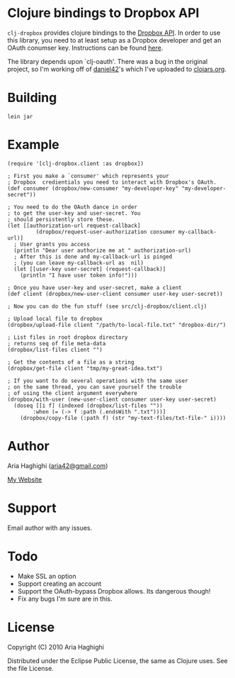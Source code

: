 # Clojure bindings to Dropbox API #

`clj-dropbox`  provides clojure bindings to the [Dropbox API](http://developer.dropbox.com).
In order to use this library, you need to at least setup as a Dropbox developer and 
get an OAuth conumser key. Instructions can be found [here](https://www.dropbox.com/developers/quickstart). 

The library depends upon `clj-oauth'. There was a bug in the original project, so I'm working
off of [daniel42](http://github.com/daniel42)'s which I've uploaded to [clojars.org](http://clojars.org). 


# Building #

`lein jar`

# Example #

    (require '[clj-dropbox.client :as dropbox])

    ; First you make a `consumer' which represents your 
    ; Dropbox  credientials you need to interact with Dropbox's OAuth. 
    (def consumer (dropbox/new-consumer "my-developer-key" "my-developer-secret"))

    ; You need to do the OAuth dance in order
    ; to get the user-key and user-secret. You
    ; should persistently store these. 
    (let [[authorization-url request-callback] 
             (dropbox/request-user-authorization consumer my-callback-url)]
      ; User grants you access
      (println "Dear user authorize me at " authorization-url)
      ; After this is done and my-callback-url is pinged 
      ; (you can leave my-callback-url as  nil)
      (let [[user-key user-secret] (request-callback)]
        (println "I have user token info!")))  

    ; Once you have user-key and user-secret, make a client 
    (def client (dropbox/new-user-client consumer user-key user-secret))

    ; Now you can do the fun stuff (see src/clj-dropbox/client.clj)

    ; Upload local file to dropbox
    (dropbox/upload-file client "/path/to-local-file.txt" "dropbox-dir/")

    ; List files in root dropbox directory
    ; returns seq of file meta-data 
    (dropbox/list-files client "")

    ; Get the contents of a file as a string
    (dropbox/get-file client "tmp/my-great-idea.txt")

    ; If you want to do several operations with the same user
    ; on the same thread, you can save yourself the trouble
    ; of using the client argument everywhere
    (dropbox/with-user (new-user-client consumer user-key user-secret)
      (doseq [[i f] (indexed (dropbox/list-files "")) 
            :when (= (-> f :path (.endsWith ".txt")))]
        (dropbox/copy-file (:path f) (str "my-text-files/txt-file-" i))))
    

# Author #
Aria Haghighi (aria42@gmail.com) 

[My Website](http://csail.mit.edu/~aria42)

# Support #

Email author with any issues.

# Todo #

* Make SSL an option
* Support creating an account
* Support the OAuth-bypass Dropbox allows. Its dangerous though!
* Fix any bugs I'm sure are in this. 

# License #

Copyright (C) 2010 Aria Haghighi

Distributed under the Eclipse Public License, the same as Clojure uses. See the file License.
